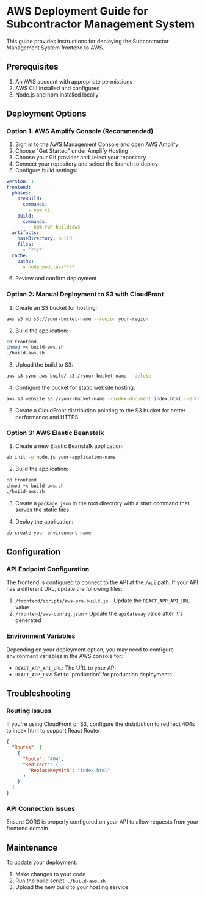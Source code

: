 # AWS Deployment Guide for Subcontractor Management System

This guide provides instructions for deploying the Subcontractor Management System frontend to AWS.

## Prerequisites

1. An AWS account with appropriate permissions
2. AWS CLI installed and configured
3. Node.js and npm installed locally

## Deployment Options

### Option 1: AWS Amplify Console (Recommended)

1. Sign in to the AWS Management Console and open AWS Amplify
2. Choose "Get Started" under Amplify Hosting
3. Choose your Git provider and select your repository
4. Connect your repository and select the branch to deploy
5. Configure build settings:

```yaml
version: 1
frontend:
  phases:
    preBuild:
      commands:
        - npm ci
    build:
      commands:
        - npm run build:aws
  artifacts:
    baseDirectory: build
    files:
      - '**/*'
  cache:
    paths:
      - node_modules/**/*
```

6. Review and confirm deployment

### Option 2: Manual Deployment to S3 with CloudFront

1. Create an S3 bucket for hosting:

```bash
aws s3 mb s3://your-bucket-name --region your-region
```

2. Build the application:

```bash
cd frontend
chmod +x build-aws.sh
./build-aws.sh
```

3. Upload the build to S3:

```bash
aws s3 sync aws-build/ s3://your-bucket-name --delete
```

4. Configure the bucket for static website hosting:

```bash
aws s3 website s3://your-bucket-name --index-document index.html --error-document index.html
```

5. Create a CloudFront distribution pointing to the S3 bucket for better performance and HTTPS.

### Option 3: AWS Elastic Beanstalk

1. Create a new Elastic Beanstalk application:

```bash
eb init -p node.js your-application-name
```

2. Build the application:

```bash
cd frontend
chmod +x build-aws.sh
./build-aws.sh
```

3. Create a `package.json` in the root directory with a start command that serves the static files.

4. Deploy the application:

```bash
eb create your-environment-name
```

## Configuration

### API Endpoint Configuration

The frontend is configured to connect to the API at the `/api` path. If your API has a different URL, update the following files:

1. `/frontend/scripts/aws-pre-build.js` - Update the `REACT_APP_API_URL` value
2. `/frontend/aws-config.json` - Update the `apiGateway` value after it's generated

### Environment Variables

Depending on your deployment option, you may need to configure environment variables in the AWS console for:

- `REACT_APP_API_URL`: The URL to your API
- `REACT_APP_ENV`: Set to 'production' for production deployments

## Troubleshooting

### Routing Issues

If you're using CloudFront or S3, configure the distribution to redirect 404s to index.html to support React Router:

```json
{
  "Routes": [
    {
      "Route": "404",
      "Redirect": {
        "ReplaceKeyWith": "index.html"
      }
    }
  ]
}
```

### API Connection Issues

Ensure CORS is properly configured on your API to allow requests from your frontend domain.

## Maintenance

To update your deployment:

1. Make changes to your code
2. Run the build script: `./build-aws.sh`
3. Upload the new build to your hosting service
